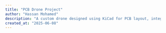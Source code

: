 ```yaml
---
title: "PCB Drone Project"
author: "Hassan Mohamed"
description: "A custom drone designed using KiCad for PCB layout, integrating flight control, power management, and wireless communication systems."
created_at: "2025-06-08"
---
```

